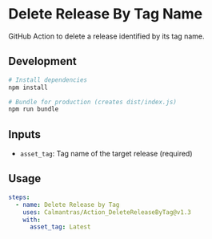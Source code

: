 # Delete Release By Tag Name

GitHub Action to delete a release identified by its tag name.

## Development

```bash
# Install dependencies
npm install

# Bundle for production (creates dist/index.js)
npm run bundle
```

## Inputs

- `asset_tag`: Tag name of the target release (required)

## Usage

```yaml
steps:
  - name: Delete Release by Tag
    uses: Calmantras/Action_DeleteReleaseByTag@v1.3
    with:
      asset_tag: Latest
```
